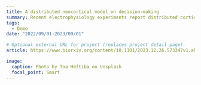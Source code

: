 ```yaml
---
title: A distributed neocortical model on decision-making
summary: Recent electrophysiology experiments report distributed cortical responses to a random-dot discrimination task, and we built a biologically plausible neocortical model incorporating with different datasets to capture this phenomenon 'article'.
tags:
  - Demo
date: "2022/09/01-2023/09/01"

# Optional external URL for project (replaces project detail page).
article: https://www.biorxiv.org/content/10.1101/2023.12.26.573347v1.abstract

image:
  caption: Photo by Toa Heftiba on Unsplash
  focal_point: Smart
---
```

